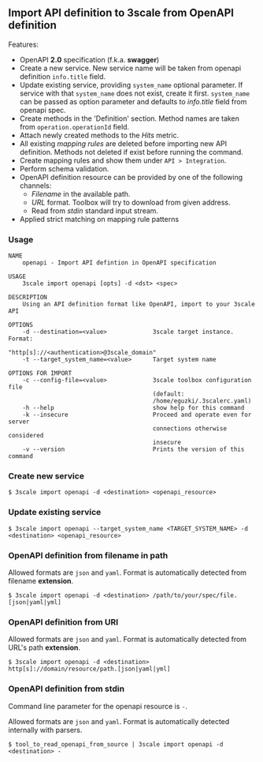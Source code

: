 ## Import API definition to 3scale from OpenAPI definition

Features:

* OpenAPI __2.0__ specification (f.k.a. __swagger__)
* Create a new service. New service name will be taken from openapi definition `info.title` field.
* Update existing service, providing `system_name` optional parameter. If service with that `system_name` does not exist, create it first.
`system_name` can be passed as option parameter and defaults to *info.title* field from openapi spec.
* Create methods in the 'Definition' section. Method names are taken from `operation.operationId` field.
* Attach newly created methods to the *Hits* metric.
* All existing *mapping rules* are deleted before importing new API definition. Methods not deleted if exist before running the command.
* Create mapping rules and show them under `API > Integration`.
* Perform schema validation.
* OpenAPI definition resource can be provided by one of the following channels:
  * *Filename* in the available path.
  * *URL* format. Toolbox will try to download from given address.
  * Read from *stdin* standard input stream.
* Applied strict matching on mapping rule patterns

### Usage

```shell
NAME
    openapi - Import API defintion in OpenAPI specification

USAGE
    3scale import openapi [opts] -d <dst> <spec>

DESCRIPTION
    Using an API definition format like OpenAPI, import to your 3scale API

OPTIONS
    -d --destination=<value>             3scale target instance. Format:
                                         "http[s]://<authentication>@3scale_domain"
    -t --target_system_name=<value>      Target system name

OPTIONS FOR IMPORT
    -c --config-file=<value>             3scale toolbox configuration file
                                         (default:
                                         /home/eguzki/.3scalerc.yaml)
    -h --help                            show help for this command
    -k --insecure                        Proceed and operate even for server
                                         connections otherwise considered
                                         insecure
    -v --version                         Prints the version of this command
```

### Create new service

```shell
$ 3scale import openapi -d <destination> <openapi_resource>
```

### Update existing service

```shell
$ 3scale import openapi --target_system_name <TARGET_SYSTEM_NAME> -d <destination> <openapi_resource>
```

### OpenAPI definition from filename in path

Allowed formats are `json` and `yaml`. Format is automatically detected from filename __extension__.

```shell
$ 3scale import openapi -d <destination> /path/to/your/spec/file.[json|yaml|yml]
```

### OpenAPI definition from URI

Allowed formats are `json` and `yaml`. Format is automatically detected from URL's path __extension__.

```shell
$ 3scale import openapi -d <destination> http[s]://domain/resource/path.[json|yaml|yml]
```

### OpenAPI definition from stdin

Command line parameter for the openapi resource is `-`.

Allowed formats are `json` and `yaml`. Format is automatically detected internally with parsers.

```shell
$ tool_to_read_openapi_from_source | 3scale import openapi -d <destination> -
```
